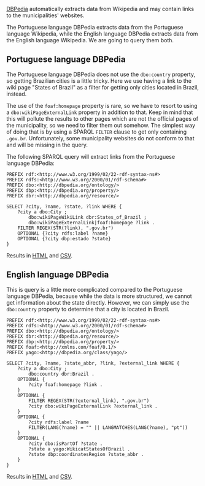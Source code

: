 [DBPedia](https://wiki.dbpedia.org/) automatically extracts data from
Wikipedia and may contain links to the municipalities' websites.

The Portuguese language DBPedia extracts data from the Portuguese language
Wikipedia, while the English language DBPedia extracts data from the English
language Wikipedia. We are going to query them both.

## Portuguese language DBPedia

The Portuguese language DBPedia does not use the `dbo:country` property, so
getting Brazilian cities is a little tricky. Here we use having a link to
the wiki page "States of Brazil" as a filter for getting only cities located
in Brazil, instead.

The use of the `foaf:homepage` property is rare, so we have to resort to using
a `dbo:wikiPageExternalLink` property in addition to that. Keep in mind that
this will pollute the results to other pages which are not the official pages
of the municipality, so we need to filter them out somehow. The simplest way
of doing that is by using a SPARQL `FILTER` clause to get only containing
`.gov.br`. Unfortunately, some municipality websites do not conform to that
and will be missing in the query.

The following SPARQL query will extract links from the Portuguese language
DBPedia:

```sparql
PREFIX rdf:<http://www.w3.org/1999/02/22-rdf-syntax-ns#>
PREFIX rdfs:<http://www.w3.org/2000/01/rdf-schema#>
PREFIX dbo:<http://dbpedia.org/ontology/>
PREFIX dbp:<http://dbpedia.org/property/>
PREFIX dbr:<http://dbpedia.org/resource/>

SELECT ?city, ?name, ?state, ?link WHERE {
    ?city a dbo:City ;
        dbo:wikiPageWikiLink dbr:States_of_Brazil ;
        dbo:wikiPageExternalLink|foaf:homepage ?link .
    FILTER REGEX(STR(?link), ".gov.br")
    OPTIONAL {?city rdfs:label ?name}
    OPTIONAL {?city dbp:estado ?state}
}
```

Results in
[HTML](http://pt.dbpedia.org/sparql?default-graph-uri=&query=PREFIX+rdf%3A%3Chttp%3A%2F%2Fwww.w3.org%2F1999%2F02%2F22-rdf-syntax-ns%23%3E%0D%0APREFIX+rdfs%3A%3Chttp%3A%2F%2Fwww.w3.org%2F2000%2F01%2Frdf-schema%23%3E%0D%0APREFIX+dbo%3A%3Chttp%3A%2F%2Fdbpedia.org%2Fontology%2F%3E%0D%0APREFIX+dbp%3A%3Chttp%3A%2F%2Fdbpedia.org%2Fproperty%2F%3E%0D%0APREFIX+dbr%3A%3Chttp%3A%2F%2Fdbpedia.org%2Fresource%2F%3E%0D%0A%0D%0ASELECT+%3Fcity%2C+%3Fname%2C+%3Fstate%2C+%3Flink+WHERE+%7B%0D%0A++++%3Fcity+a+dbo%3ACity+%3B%0D%0A++++++++dbo%3AwikiPageWikiLink+dbr%3AStates_of_Brazil+%3B%0D%0A++++++++dbo%3AwikiPageExternalLink%7Cfoaf%3Ahomepage+%3Flink+.%0D%0A++++FILTER+REGEX%28STR%28%3Flink%29%2C+%22.gov.br%22%29%0D%0A++++OPTIONAL+%7B%3Fcity+rdfs%3Alabel+%3Fname%7D%0D%0A++++OPTIONAL+%7B%3Fcity+dbp%3Aestado+%3Fstate%7D%0D%0A%7D&should-sponge=&format=text%2Fhtml&timeout=0&debug=on)
and
[CSV](http://pt.dbpedia.org/sparql?default-graph-uri=&query=PREFIX+rdf%3A%3Chttp%3A%2F%2Fwww.w3.org%2F1999%2F02%2F22-rdf-syntax-ns%23%3E%0D%0APREFIX+rdfs%3A%3Chttp%3A%2F%2Fwww.w3.org%2F2000%2F01%2Frdf-schema%23%3E%0D%0APREFIX+dbo%3A%3Chttp%3A%2F%2Fdbpedia.org%2Fontology%2F%3E%0D%0APREFIX+dbp%3A%3Chttp%3A%2F%2Fdbpedia.org%2Fproperty%2F%3E%0D%0APREFIX+dbr%3A%3Chttp%3A%2F%2Fdbpedia.org%2Fresource%2F%3E%0D%0A%0D%0ASELECT+%3Fcity%2C+%3Fname%2C+%3Fstate%2C+%3Flink+WHERE+%7B%0D%0A++++%3Fcity+a+dbo%3ACity+%3B%0D%0A++++++++dbo%3AwikiPageWikiLink+dbr%3AStates_of_Brazil+%3B%0D%0A++++++++dbo%3AwikiPageExternalLink%7Cfoaf%3Ahomepage+%3Flink+.%0D%0A++++FILTER+REGEX%28STR%28%3Flink%29%2C+%22.gov.br%22%29%0D%0A++++OPTIONAL+%7B%3Fcity+rdfs%3Alabel+%3Fname%7D%0D%0A++++OPTIONAL+%7B%3Fcity+dbp%3Aestado+%3Fstate%7D%0D%0A%7D&should-sponge=&format=text%2Fcsv&timeout=0&debug=on).

## English language DBPedia

This is query is a little more complicated compared to the Portuguese language
DBPedia, because while the data is more structured, we cannot get
information about the state directly. However, we can simply use the
`dbo:country` property to determine that a city is located in Brazil.

```sparql
PREFIX rdf:<http://www.w3.org/1999/02/22-rdf-syntax-ns#>
PREFIX rdfs:<http://www.w3.org/2000/01/rdf-schema#>
PREFIX dbo:<http://dbpedia.org/ontology/>
PREFIX dbr:<http://dbpedia.org/resource/>
PREFIX dbp:<http://dbpedia.org/property/>
PREFIX foaf:<http://xmlns.com/foaf/0.1/>
PREFIX yago:<http://dbpedia.org/class/yago/>

SELECT ?city, ?name, ?state_abbr, ?link, ?external_link WHERE {
    ?city a dbo:City ;
        dbo:country dbr:Brazil .
    OPTIONAL {
        ?city foaf:homepage ?link .
    }
    OPTIONAL {
        FILTER REGEX(STR(?external_link), ".gov.br")
        ?city dbo:wikiPageExternalLink ?external_link .
    }
    OPTIONAL {
        ?city rdfs:label ?name
        FILTER(LANG(?name) = "" || LANGMATCHES(LANG(?name), "pt"))
    }
    OPTIONAL {
        ?city dbo:isPartOf ?state .
        ?state a yago:WikicatStatesOfBrazil .
        ?state dbp:coordinatesRegion ?state_abbr .
    }
}
```

Results in
[HTML](http://dbpedia.org/sparql?default-graph-uri=http%3A%2F%2Fdbpedia.org&query=PREFIX+rdf%3A%3Chttp%3A%2F%2Fwww.w3.org%2F1999%2F02%2F22-rdf-syntax-ns%23%3E%0D%0APREFIX+dbo%3A%3Chttp%3A%2F%2Fdbpedia.org%2Fontology%2F%3E%0D%0APREFIX+dbr%3A%3Chttp%3A%2F%2Fdbpedia.org%2Fresource%2F%3E%0D%0APREFIX+dbp%3A%3Chttp%3A%2F%2Fdbpedia.org%2Fproperty%2F%3E%0D%0APREFIX+yago%3A%3Chttp%3A%2F%2Fdbpedia.org%2Fclass%2Fyago%2F%3E%0D%0A%0D%0ASELECT+%3Fcity%2C+%3Fname%2C+%3Fstate_abbr%2C+%3Flink%2C+%3Fexternal_link+WHERE+%7B%0D%0A++++%3Fcity+a+dbo%3ACity+%3B%0D%0A++++++++dbo%3Acountry+dbr%3ABrazil+.%0D%0A++++OPTIONAL+%7B%0D%0A++++++++%3Fcity+foaf%3Ahomepage+%3Flink+.%0D%0A++++%7D%0D%0A++++OPTIONAL+%7B%0D%0A++++++++FILTER+REGEX%28STR%28%3Fexternal_link%29%2C+%22.gov.br%22%29%0D%0A++++++++%3Fcity+dbo%3AwikiPageExternalLink+%3Fexternal_link+.%0D%0A++++%7D%0D%0A++++OPTIONAL+%7B%0D%0A++++++++%3Fcity+rdfs%3Alabel+%3Fname%0D%0A++++++++FILTER%28LANG%28%3Fname%29+%3D+%22%22+%7C%7C+LANGMATCHES%28LANG%28%3Fname%29%2C+%22pt%22%29%29%0D%0A++++%7D%0D%0A++++OPTIONAL+%7B%0D%0A++++++++%3Fcity+dbo%3AisPartOf+%3Fstate+.%0D%0A++++++++%3Fstate+a+yago%3AWikicatStatesOfBrazil+.%0D%0A++++++++%3Fstate+dbp%3AcoordinatesRegion+%3Fstate_abbr+.%0D%0A++++%7D%0D%0A%7D&format=text%2Fhtml&CXML_redir_for_subjs=121&CXML_redir_for_hrefs=&timeout=30000&debug=on&run=+Run+Query+)
and
[CSV](http://dbpedia.org/sparql?default-graph-uri=http%3A%2F%2Fdbpedia.org&query=PREFIX+rdf%3A%3Chttp%3A%2F%2Fwww.w3.org%2F1999%2F02%2F22-rdf-syntax-ns%23%3E%0D%0APREFIX+dbo%3A%3Chttp%3A%2F%2Fdbpedia.org%2Fontology%2F%3E%0D%0APREFIX+dbr%3A%3Chttp%3A%2F%2Fdbpedia.org%2Fresource%2F%3E%0D%0APREFIX+dbp%3A%3Chttp%3A%2F%2Fdbpedia.org%2Fproperty%2F%3E%0D%0APREFIX+yago%3A%3Chttp%3A%2F%2Fdbpedia.org%2Fclass%2Fyago%2F%3E%0D%0A%0D%0ASELECT+%3Fcity%2C+%3Fname%2C+%3Fstate_abbr%2C+%3Flink%2C+%3Fexternal_link+WHERE+%7B%0D%0A++++%3Fcity+a+dbo%3ACity+%3B%0D%0A++++++++dbo%3Acountry+dbr%3ABrazil+.%0D%0A++++OPTIONAL+%7B%0D%0A++++++++%3Fcity+foaf%3Ahomepage+%3Flink+.%0D%0A++++%7D%0D%0A++++OPTIONAL+%7B%0D%0A++++++++FILTER+REGEX%28STR%28%3Fexternal_link%29%2C+%22.gov.br%22%29%0D%0A++++++++%3Fcity+dbo%3AwikiPageExternalLink+%3Fexternal_link+.%0D%0A++++%7D%0D%0A++++OPTIONAL+%7B%0D%0A++++++++%3Fcity+rdfs%3Alabel+%3Fname%0D%0A++++++++FILTER%28LANG%28%3Fname%29+%3D+%22%22+%7C%7C+LANGMATCHES%28LANG%28%3Fname%29%2C+%22pt%22%29%29%0D%0A++++%7D%0D%0A++++OPTIONAL+%7B%0D%0A++++++++%3Fcity+dbo%3AisPartOf+%3Fstate+.%0D%0A++++++++%3Fstate+a+yago%3AWikicatStatesOfBrazil+.%0D%0A++++++++%3Fstate+dbp%3AcoordinatesRegion+%3Fstate_abbr+.%0D%0A++++%7D%0D%0A%7D&format=text%2Fcsv&CXML_redir_for_subjs=121&CXML_redir_for_hrefs=&timeout=30000&debug=on&run=+Run+Query+).
